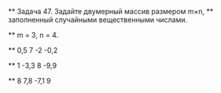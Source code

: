 ** Задача 47. Задайте двумерный массив размером m×n, 
** заполненный случайными вещественными числами.

** m = 3, n = 4.

** 0,5 7 -2 -0,2

** 1 -3,3 8 -9,9

** 8 7,8 -7,1 9